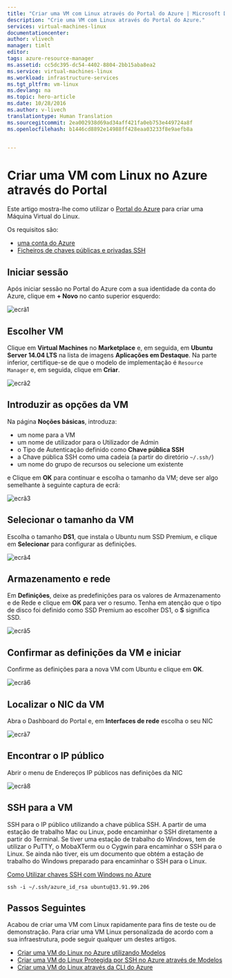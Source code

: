 ```yaml
---
title: "Criar uma VM com Linux através do Portal do Azure | Microsoft Docs"
description: "Crie uma VM com Linux através do Portal do Azure."
services: virtual-machines-linux
documentationcenter: 
author: vlivech
manager: timlt
editor: 
tags: azure-resource-manager
ms.assetid: cc5dc395-dc54-4402-8804-2bb15aba8ea2
ms.service: virtual-machines-linux
ms.workload: infrastructure-services
ms.tgt_pltfrm: vm-linux
ms.devlang: na
ms.topic: hero-article
ms.date: 10/28/2016
ms.author: v-livech
translationtype: Human Translation
ms.sourcegitcommit: 2ea002938d69ad34aff421fa0eb753e449724a8f
ms.openlocfilehash: b1446cd8892e14988ff428eaa03233f8e9aefb8a


---
```

# <a name="create-a-linux-vm-on-azure-using-the-portal"></a>Criar uma VM com Linux no Azure através do Portal
Este artigo mostra-lhe como utilizar o [Portal do Azure](https://portal.azure.com/) para criar uma Máquina Virtual do Linux.

Os requisitos são:

* [uma conta do Azure](https://azure.microsoft.com/pricing/free-trial/)
* [Ficheiros de chaves públicas e privadas SSH](virtual-machines-linux-mac-create-ssh-keys.md)

## <a name="sign-in"></a>Iniciar sessão
Após iniciar sessão no Portal do Azure com a sua identidade da conta do Azure, clique em **+ Novo** no canto superior esquerdo:

![ecrã1](../media/virtual-machines-linux-quick-create-portal/screen1.png)

## <a name="choose-vm"></a>Escolher VM
Clique em **Virtual Machines** no **Marketplace** e, em seguida, em **Ubuntu Server 14.04 LTS** na lista de imagens **Aplicações em Destaque**.  Na parte inferior, certifique-se de que o modelo de implementação é `Resource Manager` e, em seguida, clique em **Criar**.

![ecrã2](../media/virtual-machines-linux-quick-create-portal/screen2.png)

## <a name="enter-vm-options"></a>Introduzir as opções da VM
Na página **Noções básicas**, introduza:

* um nome para a VM
* um nome de utilizador para o Utilizador de Admin
* o Tipo de Autenticação definido como **Chave pública SSH**
* a Chave pública SSH como uma cadeia (a partir do diretório `~/.ssh/`)
* um nome do grupo de recursos ou selecione um existente

e Clique em **OK** para continuar e escolha o tamanho da VM; deve ser algo semelhante à seguinte captura de ecrã:

![ecrã3](../media/virtual-machines-linux-quick-create-portal/screen3.png)

## <a name="choose-vm-size"></a>Selecionar o tamanho da VM
Escolha o tamanho **DS1**, que instala o Ubuntu num SSD Premium, e clique em **Selecionar** para configurar as definições.

![ecrã4](../media/virtual-machines-linux-quick-create-portal/screen4.png)

## <a name="storage-and-network"></a>Armazenamento e rede
Em **Definições**, deixe as predefinições para os valores de Armazenamento e de Rede e clique em **OK** para ver o resumo.  Tenha em atenção que o tipo de disco foi definido como SSD Premium ao escolher DS1, o **S** significa SSD.

![ecrã5](../media/virtual-machines-linux-quick-create-portal/screen5.png)

## <a name="confirm-vm-settings-and-launch"></a>Confirmar as definições da VM e iniciar
Confirme as definições para a nova VM com Ubuntu e clique em **OK**.

![ecrã6](../media/virtual-machines-linux-quick-create-portal/screen6.png)

## <a name="find-the-vm-nic"></a>Localizar o NIC da VM
Abra o Dashboard do Portal e, em **Interfaces de rede** escolha o seu NIC

![ecrã7](../media/virtual-machines-linux-quick-create-portal/screen7.png)

## <a name="find-the-public-ip"></a>Encontrar o IP público
Abrir o menu de Endereços IP públicos nas definições da NIC

![ecrã8](../media/virtual-machines-linux-quick-create-portal/screen8.png)

## <a name="ssh-to-the-vm"></a>SSH para a VM
SSH para o IP público utilizando a chave pública SSH.  A partir de uma estação de trabalho Mac ou Linux, pode encaminhar o SSH diretamente a partir do Terminal. Se tiver uma estação de trabalho do Windows, tem de utilizar o PuTTY, o MobaXTerm ou o Cygwin para encaminhar o SSH para o Linux.  Se ainda não tiver, eis um documento que obtém a estação de trabalho do Windows preparado para encaminhar o SSH para o Linux.

[Como Utilizar chaves SSH com Windows no Azure](virtual-machines-linux-ssh-from-windows.md)

```
ssh -i ~/.ssh/azure_id_rsa ubuntu@13.91.99.206
```

## <a name="next-steps"></a>Passos Seguintes
Acabou de criar uma VM com Linux rapidamente para fins de teste ou de demonstração. Para criar uma VM Linux personalizada de acordo com a sua infraestrutura, pode seguir qualquer um destes artigos.

* [Criar uma VM do Linux no Azure utilizando Modelos](virtual-machines-linux-cli-deploy-templates.md)
* [Criar uma VM do Linux Protegida por SSH no Azure através de Modelos](virtual-machines-linux-create-ssh-secured-vm-from-template.md)
* [Criar uma VM do Linux através da CLI do Azure](virtual-machines-linux-create-cli-complete.md)




<!--HONumber=Nov16_HO2-->


